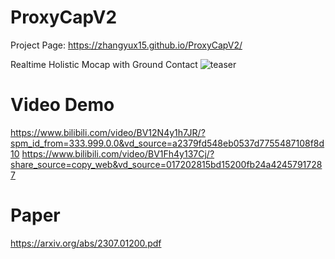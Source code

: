 # ProxyCapV2
Project Page: https://zhangyux15.github.io/ProxyCapV2/

Realtime Holistic Mocap with Ground Contact
![teaser](https://github.com/zhangyux15/RealPhyCap/blob/main/teaser3.png?raw=true)

# Video Demo
https://www.bilibili.com/video/BV12N4y1h7JR/?spm_id_from=333.999.0.0&vd_source=a2379fd548eb0537d7755487108f8d10
https://www.bilibili.com/video/BV1Fh4y137Cj/?share_source=copy_web&vd_source=017202815bd15200fb24a42457917287

# Paper
https://arxiv.org/abs/2307.01200.pdf
